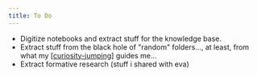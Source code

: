 ```yaml
---
title: To Do
---
```


- Digitize notebooks and extract stuff for the knowledge base.
- Extract stuff from the black hole of "random" folders..., at least, from what my [[curiosity-jumping]] guides me...
- Extract formative research (stuff i shared with eva)















[//begin]: # "Autogenerated link references for markdown compatibility"
[curiosity-jumping]: ./../bubbles/curiosity-jumping "curiosity-jumping"
[//end]: # "Autogenerated link references"